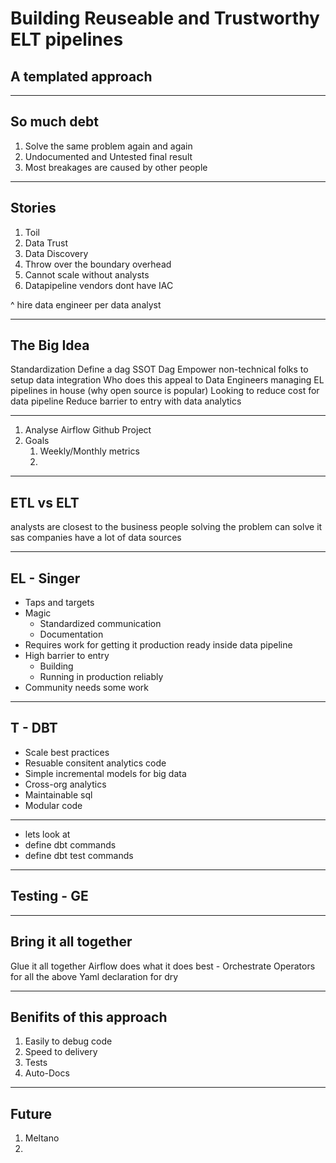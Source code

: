 # Building Reuseable and Trustworthy ELT pipelines
## A templated approach

---

## So much debt

1. Solve the same problem again and again
2. Undocumented and Untested final result
3. Most breakages are caused by other people

---

## Stories

1. Toil
2. Data Trust
3. Data Discovery
4. Throw over the boundary overhead
5. Cannot scale without analysts
6. Datapipeline vendors dont have IAC

^
hire data engineer per data analyst

---

## The Big Idea

Standardization
Define a dag
SSOT Dag
Empower non-technical folks to setup data integration
Who does this appeal to
  Data Engineers managing EL pipelines in house (why open source is popular)
  Looking to reduce cost for data pipeline
  Reduce barrier to entry with data analytics

---

1. Analyse Airflow Github Project
2. Goals
   1. Weekly/Monthly metrics
   2.

---

## ETL vs ELT

analysts are closest to the business
people solving the problem can solve it
sas companies have a lot of data sources

---

## EL - Singer

- Taps and targets
- Magic
  - Standardized communication
  - Documentation
- Requires work for getting it production ready inside data pipeline
- High barrier to entry
  - Building
  - Running in production reliably
- Community needs some work

---

## T - DBT

- Scale best practices
- Resuable consitent analytics code
- Simple incremental models for big data
- Cross-org analytics
- Maintainable sql
- Modular code

---

- lets look at
- define dbt commands
- define dbt test commands


---

## Testing - GE

---

## Bring it all together

Glue it all together
Airflow does what it does best - Orchestrate
Operators for all the above
Yaml declaration for dry



---

## Benifits of this approach

1. Easily to debug code
2. Speed to delivery
3. Tests
4. Auto-Docs

---

## Future

1. Meltano
2.
